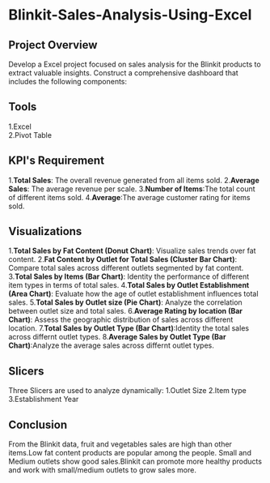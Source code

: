 # Blinkit-Sales-Analysis-Using-Excel

## Project Overview

Develop a Excel project focused on sales analysis for the Blinkit products 
to extract valuable insights. Construct a comprehensive dashboard that 
includes the following components:

## Tools

1.Excel<br>
2.Pivot Table<br>


## KPI's Requirement

1.**Total Sales**: The overall revenue generated from all items sold.
2.**Average Sales**: The average revenue per scale.
3.**Number of Items**:The total count of different items sold.
4.**Average**:The average customer rating for items sold.


## Visualizations

1.**Total Sales by Fat Content (Donut Chart)**: Visualize sales trends over fat content.
2.**Fat Content by Outlet for Total Sales (Cluster Bar Chart)**: Compare total sales across different outlets segmented by fat content.
3.**Total Sales by Items (Bar Chart)**: Identity the performance of different item types in terms of total sales.
4.**Total Sales by Outlet Establishment (Area Chart)**: Evaluate how the age of outlet establishment influences total sales.
5.**Total Sales by Outlet size (Pie Chart)**: Analyze the correlation between outlet size and total sales.
6.**Average Rating by location (Bar Chart)**: Assess the geographic distribution of sales across different location.
7.**Total Sales by Outlet Type (Bar Chart)**:Identity the total sales across differnt outlet types.
8.**Average Sales by Outlet Type (Bar Chart)**:Analyze the average sales across differnt outlet types.


## Slicers

Three Slicers are used to analyze dynamically:
1.Outlet Size
2.Item type
3.Establishment Year



## Conclusion

From the Blinkit data, fruit and vegetables sales are high than other items.Low fat content products are popular among the people.
Small and Medium outlets show good sales.Blinkit can promote more healthy products and work with small/medium outlets to grow sales more.

